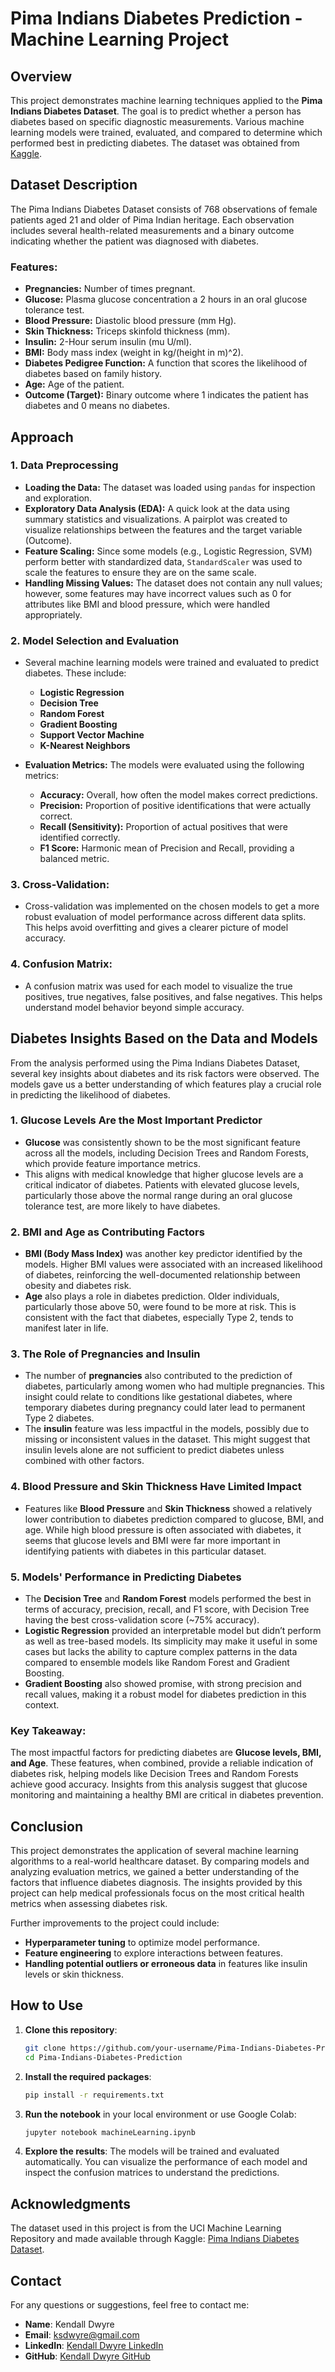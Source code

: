 # Pima Indians Diabetes Prediction - Machine Learning Project

## Overview

This project demonstrates machine learning techniques applied to the **Pima Indians Diabetes Dataset**. The goal is to predict whether a person has diabetes based on specific diagnostic measurements. Various machine learning models were trained, evaluated, and compared to determine which performed best in predicting diabetes. The dataset was obtained from [Kaggle](https://www.kaggle.com/datasets/uciml/pima-indians-diabetes-database).

## Dataset Description

The Pima Indians Diabetes Dataset consists of 768 observations of female patients aged 21 and older of Pima Indian heritage. Each observation includes several health-related measurements and a binary outcome indicating whether the patient was diagnosed with diabetes.

### Features:
- **Pregnancies:** Number of times pregnant.
- **Glucose:** Plasma glucose concentration a 2 hours in an oral glucose tolerance test.
- **Blood Pressure:** Diastolic blood pressure (mm Hg).
- **Skin Thickness:** Triceps skinfold thickness (mm).
- **Insulin:** 2-Hour serum insulin (mu U/ml).
- **BMI:** Body mass index (weight in kg/(height in m)^2).
- **Diabetes Pedigree Function:** A function that scores the likelihood of diabetes based on family history.
- **Age:** Age of the patient.
- **Outcome (Target):** Binary outcome where 1 indicates the patient has diabetes and 0 means no diabetes.

## Approach

### 1. **Data Preprocessing**
- **Loading the Data:** The dataset was loaded using `pandas` for inspection and exploration.
- **Exploratory Data Analysis (EDA):** A quick look at the data using summary statistics and visualizations. A pairplot was created to visualize relationships between the features and the target variable (Outcome).
- **Feature Scaling:** Since some models (e.g., Logistic Regression, SVM) perform better with standardized data, `StandardScaler` was used to scale the features to ensure they are on the same scale.
- **Handling Missing Values:** The dataset does not contain any null values; however, some features may have incorrect values such as 0 for attributes like BMI and blood pressure, which were handled appropriately.

### 2. **Model Selection and Evaluation**
- Several machine learning models were trained and evaluated to predict diabetes. These include:
  - **Logistic Regression**
  - **Decision Tree**
  - **Random Forest**
  - **Gradient Boosting**
  - **Support Vector Machine**
  - **K-Nearest Neighbors**

- **Evaluation Metrics:**
  The models were evaluated using the following metrics:
  - **Accuracy:** Overall, how often the model makes correct predictions.
  - **Precision:** Proportion of positive identifications that were actually correct.
  - **Recall (Sensitivity):** Proportion of actual positives that were identified correctly.
  - **F1 Score:** Harmonic mean of Precision and Recall, providing a balanced metric.

### 3. **Cross-Validation:**
- Cross-validation was implemented on the chosen models to get a more robust evaluation of model performance across different data splits. This helps avoid overfitting and gives a clearer picture of model accuracy.

### 4. **Confusion Matrix:**
- A confusion matrix was used for each model to visualize the true positives, true negatives, false positives, and false negatives. This helps understand model behavior beyond simple accuracy.

## Diabetes Insights Based on the Data and Models

From the analysis performed using the Pima Indians Diabetes Dataset, several key insights about diabetes and its risk factors were observed. The models gave us a better understanding of which features play a crucial role in predicting the likelihood of diabetes.

### 1. **Glucose Levels Are the Most Important Predictor**
- **Glucose** was consistently shown to be the most significant feature across all the models, including Decision Trees and Random Forests, which provide feature importance metrics.
- This aligns with medical knowledge that higher glucose levels are a critical indicator of diabetes. Patients with elevated glucose levels, particularly those above the normal range during an oral glucose tolerance test, are more likely to have diabetes.

### 2. **BMI and Age as Contributing Factors**
- **BMI (Body Mass Index)** was another key predictor identified by the models. Higher BMI values were associated with an increased likelihood of diabetes, reinforcing the well-documented relationship between obesity and diabetes risk.
- **Age** also plays a role in diabetes prediction. Older individuals, particularly those above 50, were found to be more at risk. This is consistent with the fact that diabetes, especially Type 2, tends to manifest later in life.

### 3. **The Role of Pregnancies and Insulin**
- The number of **pregnancies** also contributed to the prediction of diabetes, particularly among women who had multiple pregnancies. This insight could relate to conditions like gestational diabetes, where temporary diabetes during pregnancy could later lead to permanent Type 2 diabetes.
- The **insulin** feature was less impactful in the models, possibly due to missing or inconsistent values in the dataset. This might suggest that insulin levels alone are not sufficient to predict diabetes unless combined with other factors.

### 4. **Blood Pressure and Skin Thickness Have Limited Impact**
- Features like **Blood Pressure** and **Skin Thickness** showed a relatively lower contribution to diabetes prediction compared to glucose, BMI, and age. While high blood pressure is often associated with diabetes, it seems that glucose levels and BMI were far more important in identifying patients with diabetes in this particular dataset.

### 5. **Models' Performance in Predicting Diabetes**
- The **Decision Tree** and **Random Forest** models performed the best in terms of accuracy, precision, recall, and F1 score, with Decision Tree having the best cross-validation score (~75% accuracy).
- **Logistic Regression** provided an interpretable model but didn’t perform as well as tree-based models. Its simplicity may make it useful in some cases but lacks the ability to capture complex patterns in the data compared to ensemble models like Random Forest and Gradient Boosting.
- **Gradient Boosting** also showed promise, with strong precision and recall values, making it a robust model for diabetes prediction in this context.

### Key Takeaway:
The most impactful factors for predicting diabetes are **Glucose levels, BMI, and Age**. These features, when combined, provide a reliable indication of diabetes risk, helping models like Decision Trees and Random Forests achieve good accuracy. Insights from this analysis suggest that glucose monitoring and maintaining a healthy BMI are critical in diabetes prevention.

## Conclusion

This project demonstrates the application of several machine learning algorithms to a real-world healthcare dataset. By comparing models and analyzing evaluation metrics, we gained a better understanding of the factors that influence diabetes diagnosis. The insights provided by this project can help medical professionals focus on the most critical health metrics when assessing diabetes risk.

Further improvements to the project could include:
- **Hyperparameter tuning** to optimize model performance.
- **Feature engineering** to explore interactions between features.
- **Handling potential outliers or erroneous data** in features like insulin levels or skin thickness.

## How to Use

1. **Clone this repository**:
    ```bash
    git clone https://github.com/your-username/Pima-Indians-Diabetes-Prediction.git
    cd Pima-Indians-Diabetes-Prediction
    ```

2. **Install the required packages**:
    ```bash
    pip install -r requirements.txt
    ```

3. **Run the notebook** in your local environment or use Google Colab:
    ```bash
    jupyter notebook machineLearning.ipynb
    ```

4. **Explore the results**: The models will be trained and evaluated automatically. You can visualize the performance of each model and inspect the confusion matrices to understand the predictions.

## Acknowledgments

The dataset used in this project is from the UCI Machine Learning Repository and made available through Kaggle: [Pima Indians Diabetes Dataset](https://www.kaggle.com/uciml/pima-indians-diabetes-database).

## Contact

For any questions or suggestions, feel free to contact me:
- **Name**: Kendall Dwyre
- **Email**: ksdwyre@gmail.com
- **LinkedIn**: [Kendall Dwyre LinkedIn](https://www.linkedin.com/in/kendall-dwyre/)
- **GitHub**: [Kendall Dwyre GitHub](https://github.com/kendall-dwyre/)
